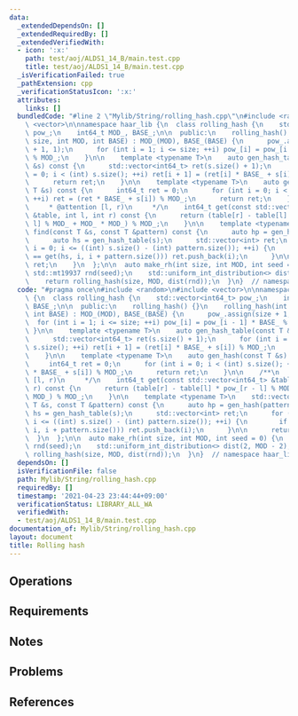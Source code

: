 ```yaml
---
data:
  _extendedDependsOn: []
  _extendedRequiredBy: []
  _extendedVerifiedWith:
  - icon: ':x:'
    path: test/aoj/ALDS1_14_B/main.test.cpp
    title: test/aoj/ALDS1_14_B/main.test.cpp
  _isVerificationFailed: true
  _pathExtension: cpp
  _verificationStatusIcon: ':x:'
  attributes:
    links: []
  bundledCode: "#line 2 \"Mylib/String/rolling_hash.cpp\"\n#include <random>\n#include\
    \ <vector>\n\nnamespace haar_lib {\n  class rolling_hash {\n    std::vector<int64_t>\
    \ pow_;\n    int64_t MOD_, BASE_;\n\n  public:\n    rolling_hash() {}\n    rolling_hash(int\
    \ size, int MOD, int BASE) : MOD_(MOD), BASE_(BASE) {\n      pow_.assign(size\
    \ + 1, 1);\n      for (int i = 1; i <= size; ++i) pow_[i] = pow_[i - 1] * BASE_\
    \ % MOD_;\n    }\n\n    template <typename T>\n    auto gen_hash_table(const T\
    \ &s) const {\n      std::vector<int64_t> ret(s.size() + 1);\n      for (int i\
    \ = 0; i < (int) s.size(); ++i) ret[i + 1] = (ret[i] * BASE_ + s[i]) % MOD_;\n\
    \      return ret;\n    }\n\n    template <typename T>\n    auto gen_hash(const\
    \ T &s) const {\n      int64_t ret = 0;\n      for (int i = 0; i < (int) s.size();\
    \ ++i) ret = (ret * BASE_ + s[i]) % MOD_;\n      return ret;\n    }\n\n    /**\n\
    \     * @attention [l, r)\n     */\n    int64_t get(const std::vector<int64_t>\
    \ &table, int l, int r) const {\n      return (table[r] - table[l] * pow_[r -\
    \ l] % MOD_ + MOD_ * MOD_) % MOD_;\n    }\n\n    template <typename T>\n    std::vector<int>\
    \ find(const T &s, const T &pattern) const {\n      auto hp = gen_hash(pattern);\n\
    \      auto hs = gen_hash_table(s);\n      std::vector<int> ret;\n      for (int\
    \ i = 0; i <= ((int) s.size() - (int) pattern.size()); ++i) {\n        if (hp\
    \ == get(hs, i, i + pattern.size())) ret.push_back(i);\n      }\n\n      return\
    \ ret;\n    }\n  };\n\n  auto make_rh(int size, int MOD, int seed = 0) {\n   \
    \ std::mt19937 rnd(seed);\n    std::uniform_int_distribution<> dist(2, MOD - 2);\n\
    \    return rolling_hash(size, MOD, dist(rnd));\n  }\n}  // namespace haar_lib\n"
  code: "#pragma once\n#include <random>\n#include <vector>\n\nnamespace haar_lib\
    \ {\n  class rolling_hash {\n    std::vector<int64_t> pow_;\n    int64_t MOD_,\
    \ BASE_;\n\n  public:\n    rolling_hash() {}\n    rolling_hash(int size, int MOD,\
    \ int BASE) : MOD_(MOD), BASE_(BASE) {\n      pow_.assign(size + 1, 1);\n    \
    \  for (int i = 1; i <= size; ++i) pow_[i] = pow_[i - 1] * BASE_ % MOD_;\n   \
    \ }\n\n    template <typename T>\n    auto gen_hash_table(const T &s) const {\n\
    \      std::vector<int64_t> ret(s.size() + 1);\n      for (int i = 0; i < (int)\
    \ s.size(); ++i) ret[i + 1] = (ret[i] * BASE_ + s[i]) % MOD_;\n      return ret;\n\
    \    }\n\n    template <typename T>\n    auto gen_hash(const T &s) const {\n \
    \     int64_t ret = 0;\n      for (int i = 0; i < (int) s.size(); ++i) ret = (ret\
    \ * BASE_ + s[i]) % MOD_;\n      return ret;\n    }\n\n    /**\n     * @attention\
    \ [l, r)\n     */\n    int64_t get(const std::vector<int64_t> &table, int l, int\
    \ r) const {\n      return (table[r] - table[l] * pow_[r - l] % MOD_ + MOD_ *\
    \ MOD_) % MOD_;\n    }\n\n    template <typename T>\n    std::vector<int> find(const\
    \ T &s, const T &pattern) const {\n      auto hp = gen_hash(pattern);\n      auto\
    \ hs = gen_hash_table(s);\n      std::vector<int> ret;\n      for (int i = 0;\
    \ i <= ((int) s.size() - (int) pattern.size()); ++i) {\n        if (hp == get(hs,\
    \ i, i + pattern.size())) ret.push_back(i);\n      }\n\n      return ret;\n  \
    \  }\n  };\n\n  auto make_rh(int size, int MOD, int seed = 0) {\n    std::mt19937\
    \ rnd(seed);\n    std::uniform_int_distribution<> dist(2, MOD - 2);\n    return\
    \ rolling_hash(size, MOD, dist(rnd));\n  }\n}  // namespace haar_lib\n"
  dependsOn: []
  isVerificationFile: false
  path: Mylib/String/rolling_hash.cpp
  requiredBy: []
  timestamp: '2021-04-23 23:44:44+09:00'
  verificationStatus: LIBRARY_ALL_WA
  verifiedWith:
  - test/aoj/ALDS1_14_B/main.test.cpp
documentation_of: Mylib/String/rolling_hash.cpp
layout: document
title: Rolling hash
---
```


## Operations

## Requirements

## Notes

## Problems

## References
